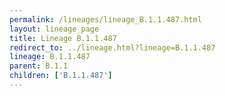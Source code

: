 ```yaml
---
permalink: /lineages/lineage_B.1.1.487.html
layout: lineage_page
title: Lineage B.1.1.487
redirect_to: ../lineage.html?lineage=B.1.1.487
lineage: B.1.1.487
parent: B.1.1
children: ['B.1.1.487']
---
```

